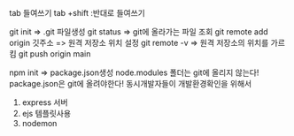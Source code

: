 tab 들여쓰기 
tab +shift :반대로 들여쓰기  

git init  => .git 파일생성 
git status => git에 올라가는 파일 조회
git remote add origin 깃주소 => 원격 저장소 위치 설정
git remote -v => 원격 저장소의 위치를 가르킴
git push origin main

npm init => package.json생성 
node.modules 폴더는 git에 올리지 않는다! 
package.json은 git에 올려야한다! 동시개발자들이 개발환경확인을 위해서

1. express 서버
2. ejs 템플릿사용 
3. nodemon 
